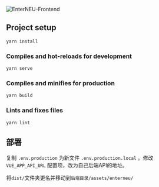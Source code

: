 ![EnterNEU-Frontend](https://socialify.git.ci/rroy233/EnterNEU-Frontend/image?description=1&language=1&logo=https%3A%2F%2Fs2.loli.net%2F2022%2F05%2F05%2FDx8lpyk7mcuZ3Tr.png&pattern=Formal%20Invitation&theme=Light)

## Project setup
```
yarn install
```

### Compiles and hot-reloads for development
```
yarn serve
```

### Compiles and minifies for production
```
yarn build
```

### Lints and fixes files
```
yarn lint
```

## 部署

复制 `.env.production` 为新文件 `.env.production.local` 。修改 `VUE_APP_API_URL` 配置项，改为自己后端API的地址。

将`dist/`文件夹更名并移动到`后端目录/assets/enterneu/`
